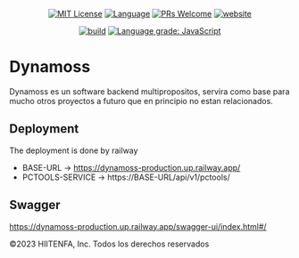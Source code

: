 <!-- [START BADGES] -->
<!-- Please keep comment here to allow auto update -->
<p align="center">
  <a href="https://github.com/ihabfallahy2/dynamoss/blob/master/LICENSE"><img src="https://img.shields.io/github/license/ihabfallahy2/dynamoss?style=flat-square" alt="MIT License" /></a>
  <a href="https://www.typescriptlang.org"><img src="https://img.shields.io/badge/language-TypeScript-blue.svg?style=flat-square" alt="Language" /></a>
  <a href="https://github.com/ihabfallahy2/dynamoss/pulls"><img src="https://img.shields.io/badge/PRs-Welcome-brightgreen.svg?style=flat-square" alt="PRs Welcome" /></a>
  <a href="https://github.com/marketplace/actions/dynamoss"><img src="https://img.shields.io/static/v1?label=&labelColor=505050&message=marketplace&color=0076D6&style=flat-square&logo=google-chrome&logoColor=0076D6" alt="website" /></a>
</p>

<p align="center">
  <a href="https://github.com/ihabfallahy2/dynamoss/actions/workflows/release.yml"><img src="https://img.shields.io/github/workflow/status/ihabfallahy2/dynamoss/Release/master?logo=github&style=flat-square" alt="build" /></a>
  <a href="https://lgtm.com/projects/g/ihabfallahy2/dynamoss/context:javascript"><img src="https://img.shields.io/lgtm/grade/javascript/g/ihabfallahy2/dynamoss.svg?logo=lgtm&style=flat-square" alt="Language grade: JavaScript" /></a>
</p>
<!-- [END BADGES] -->

# Dynamoss
Dynamoss es un software backend multipropositos, servira como base para mucho otros proyectos a futuro que en principio no estan relacionados.

## Deployment
The deployment is done by railway

- BASE-URL -> https://dynamoss-production.up.railway.app/
- PCTOOLS-SERVICE -> https://BASE-URL/api/v1/pctools/

## Swagger
https://dynamoss-production.up.railway.app/swagger-ui/index.html#/

©2023 HIITENFA, Inc. Todos los derechos reservados
